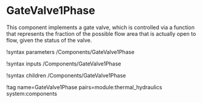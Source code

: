 # GateValve1Phase

This component implements a gate valve, which is controlled via a function that
represents the fraction of the possible flow area that is actually open to flow,
given the status of the valve.

!syntax parameters /Components/GateValve1Phase

!syntax inputs /Components/GateValve1Phase

!syntax children /Components/GateValve1Phase

!tag name=GateValve1Phase pairs=module:thermal_hydraulics system:components
